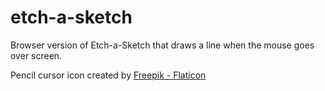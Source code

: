 # etch-a-sketch
Browser version of Etch-a-Sketch that draws a line when the mouse goes over screen.

Pencil cursor icon created by [Freepik - Flaticon](https://www.flaticon.com/free-icons/edit)
